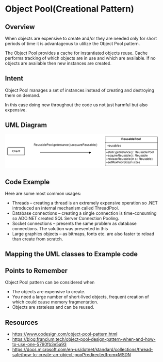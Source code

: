 # Object Pool(Creational Pattern)

## Overview
When objects are expensive to create and/or they are needed only for short periods of time it is advantageous to utilize the Object Pool pattern. 

The Object Pool provides a cache for instantiated objects reuse. Cache performs tracking of which objects are in use and which are available. 
If no objects are available then new instances are created. 

## Intent
Object Pool manages a set of instances instead of creating and destroying them on demand.

In this case doing new throughout the code us not just harmful but also expensive.

## UML Diagram
![plot](./objectpool_1.png)

## Code Example

Here are some most common usages:

- Threads – creating a thread is an extremely expensive operation so .NET introduced an internal mechanism called ThreadPool.
- Database connections – creating a single connection is time-consuming so ADO.NET created SQL Server Connection Pooling.
- Socket connections – presents the same problem as database connections. The solution was presented in this
- Large graphics objects – as bitmaps, fonts etc. are also faster to reload than create from scratch.

## Mapping the UML classes to Example code

## Points to Remember
Object Pool pattern can be considered when
- The objects are expensive to create.
- You need a large number of short-lived objects, frequent creation of which could cause memory fragmentation.
- Objects are stateless and can be reused.

## Resources
- https://www.oodesign.com/object-pool-pattern.html
- https://blog.francium.tech/object-pool-design-pattern-when-and-how-to-use-one-5790fb3e5a93
- https://docs.microsoft.com/en-us/dotnet/standard/collections/thread-safe/how-to-create-an-object-pool?redirectedfrom=MSDN
